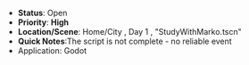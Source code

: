 - **Status**: Open  
- **Priority**: **High**
- **Location/Scene**:  Home/City , Day 1 , "StudyWithMarko.tscn"
- **Quick Notes**:The script is not complete - no reliable event
- Application: Godot